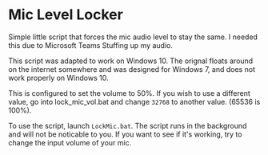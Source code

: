 # Mic Level Locker
Simple little script that forces the mic audio level to stay the same. I needed this due to Microsoft Teams Stuffing up my audio. 

This script was adapted to work on Windows 10. The orignal floats around on the internet somewhere and was designed for Windows 7, and does not work properly on Windows 10.

This is configured to set the volume to 50%. If you wish to use a different value, go into lock_mic_vol.bat and change `32768` to another value. (65536 is 100%).

To use the script, launch `LockMic.bat`. The script runs in the background and will not be noticable to you. If you want to see if it's working, try to change the input volume of your mic. 
